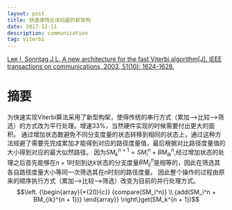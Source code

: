 ```yaml
---
layout: post
title: 快速维特比译码器的新架构
date: 2017-12-11
description: communication
tag: Viterbi
---
```


[Lee I, Sonntag J L. A new architecture for the fast Viterbi algorithm[J]. IEEE transactions on communications, 2003, 51(10): 1624-1628.](http://ieeexplore.ieee.org/abstract/document/1237430/ "http://ieeexplore.ieee.org/abstract/document/1237430/")

# 摘要
为快速实现Viterbi算法采用了新型构架，使得传统的串行方式（累加-->比较-->筛选）的方式改为平行处理。增速33%，当然硬件实现的时候需要付出更大的面积。
通过增加状态数避免不同分支度量的状态转移到相同的状态上，通过这种方法规避了需要先完成累加才能得到对应的路径度量值，最后根据对比路径度量值的大小得到对应的最大似然路径。
因为$SM^{n+1}_k=SM^{n}_i+BM^n_{ik}$,经过增加状态的处理之后首先能够在$n+1$时刻到达$k$状态的分支度量$BM^n_{ij}$是相等的，因此在筛选其各自路径度量大小等同一次筛选其在$n$时刻的路径度量。
因此整个操作的过程由原来的顺序执行方式（累加-->比较-->筛选）改变为目前的并行处理方式。
$$\left. {\begin{array}{*{20}{c}}
  {compare(SM_i^n)} \\ 
  {add(SM_i^n + BM_{ik}^{n + 1})} 
\end{array}} \right\}get(SM_k^{n + 1})$$